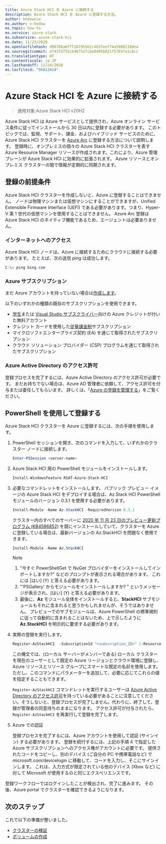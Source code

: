 ```yaml
---
title: Azure Stack HCI を Azure に接続する
description: Azure Stack HCI を Azure に登録する方法。
author: khdownie
ms.author: v-kedow
ms.topic: how-to
ms.service: azure-stack
ms.subservice: azure-stack-hci
ms.date: 11/23/2020
ms.openlocfilehash: d90788a6f7f267955b1c4837eef74a5980118dea
ms.sourcegitcommit: af4374755cb4875a7cbed405b821f5703fa1c8cc
ms.translationtype: HT
ms.contentlocale: ja-JP
ms.lasthandoff: 11/24/2020
ms.locfileid: "95812614"
---
```

# <a name="connect-azure-stack-hci-to-azure"></a>Azure Stack HCI を Azure に接続する

> 適用対象:Azure Stack HCI v20H2

Azure Stack HCI は Azure サービスとして提供され、Azure オンライン サービス条件に従ってインストールから 30 日以内に登録する必要があります。 このトピックでは、監視、サポート、課金、およびハイブリッド サービスのために、Azure Stack HCI クラスターを [Azure Arc](https://azure.microsoft.com/services/azure-arc/) に登録する方法について説明します。 登録時に、オンプレミスの個々の Azure Stack HCI クラスターを表す Azure Resource Manager リソースが作成されます。これにより、Azure 管理プレーンが Azure Stack HCI に効果的に拡張されます。 Azure リソースとオンプレミス クラスターの間で情報が定期的に同期されます。 

## <a name="prerequisites-for-registration"></a>登録の前提条件

Azure Stack HCI クラスターを作成しないと、Azure に登録することはできません。 ノードは物理マシンまたは仮想マシンにすることができますが、Unified Extensible Firmware Interface (UEFI) である必要があります。つまり、Hyper-V 第 1 世代の仮想マシンを使用することはできません。 Azure Arc 登録は Azure Stack HCI のネイティブ機能であるため、エージェントは必要ありません。

### <a name="internet-access"></a>インターネットへのアクセス

Azure Stack HCI ノードは、Azure に接続するためにクラウドに接続する必要があります。 たとえば、次の送信 ping は成功します。

```PowerShell
C:\> ping bing.com
```

### <a name="azure-subscription"></a>Azure サブスクリプション

まだ Azure アカウントを持っていない場合は[作成します](https://azure.microsoft.com/)。 

以下のいずれかの種類の既存のサブスクリプションを使用できます。
- [学生](https://azure.microsoft.com/free/students/)または [Visual Studio サブスクライバー](https://azure.microsoft.com/pricing/member-offers/credit-for-visual-studio-subscribers/)向けの Azure クレジットが付いた無料アカウント
- クレジット カードを使用した[従量課金制](https://azure.microsoft.com/pricing/purchase-options/pay-as-you-go/)サブスクリプション
- マイクロソフトエンタープライズ契約 (EA) を通じて取得されたサブスクリプション
- クラウド ソリューション プロバイダー (CSP) プログラムを通じて取得されたサブスクリプション

### <a name="azure-active-directory-permissions"></a>Azure Active Directory のアクセス許可

登録プロセスを完了するには、Azure Active Directory のアクセス許可が必要です。 まだお持ちでない場合は、Azure AD 管理者に依頼して、アクセス許可を付与または委任してもらいます。 詳しくは、「[Azure の登録を管理する](../manage/manage-azure-registration.md#azure-active-directory-permissions)」をご覧ください。

## <a name="register-using-powershell"></a>PowerShell を使用して登録する

Azure Stack HCI クラスターを Azure に登録するには、次の手順を使用します。

1. PowerShell セッションを開き、次のコマンドを入力して、いずれかのクラスター ノードに接続します。

   ```PowerShell
   Enter-PSSession <server-name>
   ```

2. Azure Stack HCI 用の PowerShell モジュールをインストールします。

   ```PowerShell
   Install-WindowsFeature RSAT-Azure-Stack-HCI
   ```

3. 必要なコマンドレットをインストールします。 パブリック プレビュー イメージの Azure Stack HCI をデプロイする場合は、Az.Stack HCI PowerShell モジュールのバージョン 0.3.1 を使用する必要があります。

   ```PowerShell
   Install-Module -Name Az.StackHCI -RequiredVersion 0.3.1
   ```

   クラスター内のすべてのサーバーに [2020 年 11 月 23 日のプレビュー更新プログラム (KB4586852)](../release-notes.md) を既にインストールしていて、クラスターを Azure に登録している場合は、最新バージョンの Az.StackHCI を問題なく使用できます。

   ```PowerShell
   Install-Module -Name Az.StackHCI
   ```

   > [!NOTE]
   > 1. "今すぐ PowerShellGet で NuGet プロバイダーをインストールしてインポートしますか?" などのプロンプトが表示される場合があります。 これには [はい] (Y) と答える必要があります。
   > 2. "'PSGallery' からモジュールをインストールしますか? " というメッセージが表示され、[はい] (Y) と答える必要があります。
   > 3. 最後に、**Az** モジュール全体をインストールすると、**StackHCI** サブモジュールもそれに含まれると思うかもしれませんが、そうではありません。 プレビューでのサブモジュールは、Azure PowerShell の標準規則に従って自動的に含まれることはないため、上で示したように **Az.StackHCI** を明示的に要求する必要があります。

4. 実際の登録を実行します。

   ```PowerShell
   Register-AzStackHCI  -SubscriptionId "<subscription_ID>" [-ResourceName] [-ResourceGroupName]
   ```

   この構文では、(ローカル サーバーがメンバーである) ローカル クラスターを現在のユーザーとして既定の Azure リージョンとクラウド環境に登録し、Azure リソースとリソース グループにスマートな既定の名前を使用します。ただし、このコマンドにパラメーターを追加して、必要に応じてこれらの値を指定することもできます。

   `Register-AzStackHCI` コマンドレットを実行するユーザーは [Azure Active Directory のアクセス許可](../manage/manage-azure-registration.md#azure-active-directory-permissions)を持っている必要があることに注意してください。そうしないと、登録プロセスが完了しません。代わりに、終了して、登録が管理者の同意待ちのままになります。 アクセス許可が付与されたら、`Register-AzStackHCI` を再実行して登録を完了します。

5. Azure での認証

   登録プロセスを完了するには、Azure アカウントを使用して認証 (サインイン) する必要があります。 登録を続行するには、上記の手順 4 で指定した Azure サブスクリプションへのアクセス権がアカウントに必要です。 提供されたコードをコピーし、別のデバイス (ご自分の PC や携帯電話など) で microsoft.com/devicelogin に移動して、コードを入力し、そこにサインインします。 これは、入力方式が限定されている他のデバイス (Xbox など) に対して Microsoft が使用するのと同じエクスペリエンスです。

登録ワークフローではログインしたことが検出され、完了に進みます。 その後、Azure portal でクラスターを確認できるようになります。

## <a name="next-steps"></a>次のステップ

これで以下の準備が整いました。

- [クラスターの検証](validate.md)
- [ボリュームの作成](../manage/create-volumes.md)
